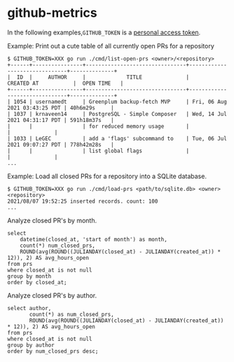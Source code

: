 # github-metrics

In the following examples,`GITHUB_TOKEN` is a [personal access token](https://docs.github.com/en/github/authenticating-to-github/keeping-your-account-and-data-secure/creating-a-personal-access-token).

Example: Print out a cute table of all currently open PRs for a repository
```shell
$ GITHUB_TOKEN=XXX go run ./cmd/list-open-prs <owner>/<repository>
+------+----------------+--------------------------------+-------------------------------+--------------+
|  ID  |     AUTHOR     |             TITLE              |          CREATED AT           |  OPEN TIME   |
+------+----------------+--------------------------------+-------------------------------+--------------+
| 1054 | usernamedt     | Greenplum backup-fetch MVP     | Fri, 06 Aug 2021 03:43:25 PDT | 40h6m29s     |
| 1037 | krnaveen14     | PostgreSQL - Simple Composer   | Wed, 14 Jul 2021 04:31:17 PDT | 591h18m37s   |
|      |                | for reduced memory usage       |                               |              |
| 1033 | LeGEC          | add a 'flags' subcommand to    | Tue, 06 Jul 2021 09:07:27 PDT | 778h42m28s   |
|      |                | list global flags              |                               |              |
...
```

Example: Load all closed PRs for a repository into a SQLite database.
```shell
$ GITHUB_TOKEN=XXX go run ./cmd/load-prs <path/to/sqlite.db> <owner> <repository>
2021/08/07 19:52:25 inserted records. count: 100
...
```

Analyze closed PR's by month.
```sqlite
select
    datetime(closed_at, 'start of month') as month,
    count(*) num_closed_prs,
    ROUND(avg(ROUND((JULIANDAY(closed_at) - JULIANDAY(created_at)) * 12)), 2) AS avg_hours_open
from prs
where closed_at is not null
group by month
order by closed_at;
```

Analyze closed PR's by author.
```sqlite
select author,
       count(*) as num_closed_prs,
       ROUND(avg(ROUND((JULIANDAY(closed_at) - JULIANDAY(created_at)) * 12)), 2) AS avg_hours_open
from prs
where closed_at is not null
group by author
order by num_closed_prs desc;
```

